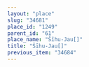 ```yaml
---
layout: "place"
slug: "34681"
place_id: "1249"
parent_id: "61"
place_name: "Šīhu-Jau[]"
title: "Šīhu-Jau[]"
previous_item: "34684"
---
```

